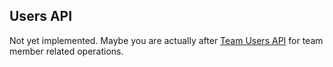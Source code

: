 ## Users API

Not yet implemented. Maybe you are actually after [Team Users API](125_team_users.md) for team member related operations.
